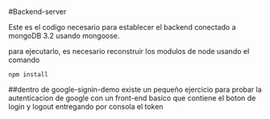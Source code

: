 #Backend-server

Este es el codigo necesario para establecer el backend conectado a mongoDB 3.2
usando mongoose.

para ejecutarlo, es necesario reconstruir los modulos de node usando el comando

``
npm install 
``

##dentro de google-signin-demo
existe un pequeño ejercicio para probar la autenticacion de google con un front-end 
basico que contiene el boton de login y logout entregando por consola el token 

